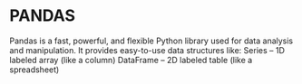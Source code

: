 # PANDAS
Pandas is a fast, powerful, and flexible Python library used for data analysis and manipulation. It provides easy-to-use data structures like:  Series – 1D labeled array (like a column)  DataFrame – 2D labeled table (like a spreadsheet) 
